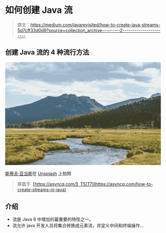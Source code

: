 # 如何创建 Java 流

> 原文：<https://medium.com/javarevisited/how-to-create-java-streams-5d7cff33d0d9?source=collection_archive---------2----------------------->

## 创建 Java 流的 4 种流行方法

![](img/2c3a32683e85917b4246d3b26655ba14.png)

[斯蒂夫·亚当斯](https://unsplash.com/@sradams57?utm_source=medium&utm_medium=referral)在 [Unsplash](https://unsplash.com?utm_source=medium&utm_medium=referral) 上拍照

> 原载于【https://asyncq.com/】T5[T7](https://asyncq.com/how-to-create-streams-in-java)

## 介绍

*   流是 Java 8 中增加的最重要的特性之一。
*   流允许 java 开发人员将集合转换成元素流，并定义中间和终端操作…